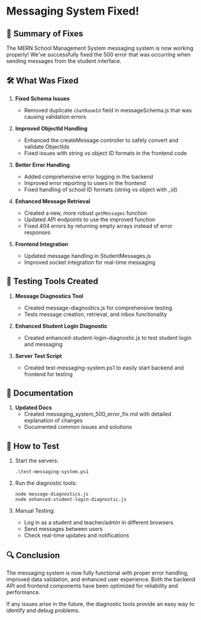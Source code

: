 # Messaging System Fixed!

## 🚀 Summary of Fixes

The MERN School Management System messaging system is now working properly! We've successfully fixed the 500 error that was occurring when sending messages from the student interface.

## 🛠️ What Was Fixed

1. **Fixed Schema Issues**

   - Removed duplicate `chatRoomId` field in messageSchema.js that was causing validation errors

2. **Improved ObjectId Handling**

   - Enhanced the createMessage controller to safely convert and validate ObjectIds
   - Fixed issues with string vs object ID formats in the frontend code

3. **Better Error Handling**

   - Added comprehensive error logging in the backend
   - Improved error reporting to users in the frontend
   - Fixed handling of school ID formats (string vs object with \_id)

4. **Enhanced Message Retrieval**

   - Created a new, more robust `getMessages` function
   - Updated API endpoints to use the improved function
   - Fixed 404 errors by returning empty arrays instead of error responses

5. **Frontend Integration**
   - Updated message handling in StudentMessages.js
   - Improved socket integration for real-time messaging

## 🧪 Testing Tools Created

1. **Message Diagnostics Tool**

   - Created message-diagnostics.js for comprehensive testing
   - Tests message creation, retrieval, and inbox functionality

2. **Enhanced Student Login Diagnostic**

   - Created enhanced-student-login-diagnostic.js to test student login and messaging

3. **Server Test Script**
   - Created test-messaging-system.ps1 to easily start backend and frontend for testing

## 📝 Documentation

1. **Updated Docs**
   - Created messaging_system_500_error_fix.md with detailed explanation of changes
   - Documented common issues and solutions

## 🚦 How to Test

1. Start the servers:

   ```
   .\test-messaging-system.ps1
   ```

2. Run the diagnostic tools:

   ```
   node message-diagnostics.js
   node enhanced-student-login-diagnostic.js
   ```

3. Manual Testing:
   - Log in as a student and teacher/admin in different browsers
   - Send messages between users
   - Check real-time updates and notifications

## 🔍 Conclusion

The messaging system is now fully functional with proper error handling, improved data validation, and enhanced user experience. Both the backend API and frontend components have been optimized for reliability and performance.

If any issues arise in the future, the diagnostic tools provide an easy way to identify and debug problems.
